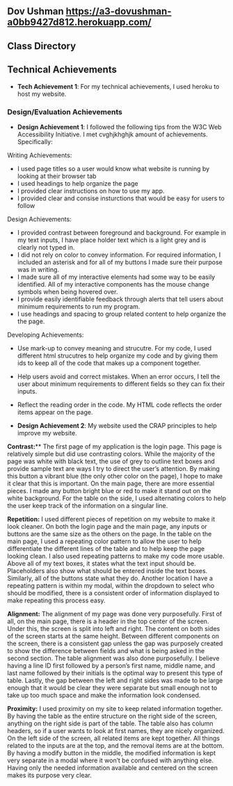 
## Dov Ushman https://a3-dovushman-a0bb9427d812.herokuapp.com/
## Class Directory


## Technical Achievements
- **Tech Achievement 1**: For my technical achievements, I used heroku to host my website.

### Design/Evaluation Achievements
- **Design Achievement 1**: I followed the following tips from the W3C Web Accessibility Initiative. I met cvghjkhghjk amount of achievements. Specifically:

Writing Achievements:
- I used page titles so a user would know what website is running by looking at their browser tab
- I used headings to help organize the page 
- I provided clear instructions on how to use my app.
- I provided clear and consise insturctions that would be easy for users to follow

Design Achievements:
- I provided contrast between foreground and background. For example in my text inputs, I have place holder text which is a light grey and is clearly not typed in.
- I did not rely on color to convey information. For required information, I included an asterisk and for all of my buttons I made sure their purpose was in writing.
- I made sure all of my interactive elements had some way to be easily identified. All of my interactive components has the mouse change symbols when being hovered over.
- I provide easily identifiable feedback through alerts that tell users about minimum requirements to run my program.
- I use headings and spacing to group related content to help organize the the page.

Developing Achievements:
- Use mark-up to convey meaning and strucutre. For my code, I used different html strucutres to help organize my code and by giving them ids to keep all of the code that makes up a component together. 
- Help users avoid and correct mistakes. When an error occurs, I tell the user about minimum requirements to different fields so they can fix their inputs.
- Reflect the reading order in the code. My HTML code reflects the order items appear on the page.

- **Design Achievement 2**:
My website used the CRAP principles to help improve my website.

**Contrast:****
 The first page of my application is the login page. This page is relatively simple but did use contrasting colors. While the majority of the page was white with black text, the use of grey to outline text boxes and provide sample text are ways I try to direct the user’s attention. By making this button a vibrant blue (the only other color on the page), I hope to make it clear that this is important. On the main page, there are more essential pieces. I made any button bright blue or red to make it stand out on the white background. For the table on the side, I used alternating colors to help the user keep track of the information on a singular line.

**Repetition:**
 I used different pieces of repetition on my website to make it look cleaner. On both the login page and the main page, any inputs or buttons are the same size as the others on the page. In the table on the main page, I used a repeating color pattern to allow the user to help differentiate the different lines of the table and to help keep the page looking clean. I also used repeating patterns to make my code more usable. Above all of my text boxes, it states what the text input should be. Placeholders also show what should be entered inside the text boxes. Similarly, all of the buttons state what they do. Another location I have a repeating pattern is within my modal, within the dropdown to select who should be modified, there is a consistent order of information displayed to make repeating this process easy.

**Alignment:**
The alignment of my page was done very purposefully. First of all, on the main page, there is a header in the top center of the screen. Under this, the screen is split into left and right. The content on both sides of the screen starts at the same height. Between different components on the screen, there is a consistent gap unless the gap was purposely created to show the difference between fields and what is being asked in the second section. The table alignment was also done purposefully. I believe having a line ID first followed by a person’s first name, middle name, and last name followed by their initials is the optimal way to present this type of table. Lastly, the gap between the left and right sides was made to be large enough that it would be clear they were separate but small enough not to take up too much space and make the information look condensed.

**Proximity:**
 I used proximity on my site to keep related information together. By having the table as the entire structure on the right side of the screen, anything on the right side is part of the table. The table also has column headers, so if a user wants to look at first names, they are nicely organized. On the left side of the screen, all related items are kept together. All things related to the inputs are at the top, and the removal items are at the bottom. By having a modify button in the middle, the modified information is kept very separate in a modal where it won’t be confused with anything else. Having only the needed information available and centered on the screen makes its purpose very clear.

